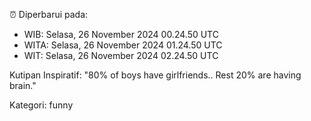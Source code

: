 ⏰ Diperbarui pada:
- WIB: Selasa, 26 November 2024 00.24.50 UTC
- WITA: Selasa, 26 November 2024 01.24.50 UTC
- WIT: Selasa, 26 November 2024 02.24.50 UTC

Kutipan Inspiratif:
"80% of boys have girlfriends.. Rest 20% are having brain."


Kategori: funny

